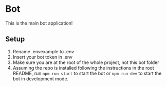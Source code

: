 # Bot

This is the main bot application!

## Setup

1. Rename .envexample to .env
2. Insert your bot token in .env
3. Make sure you are at the root of the whole project, not this bot folder
4. Assuming the repo is installed following the instructions in the root README, run `npm run start` to start the bot or `npm run dev` to start the bot in development mode.
